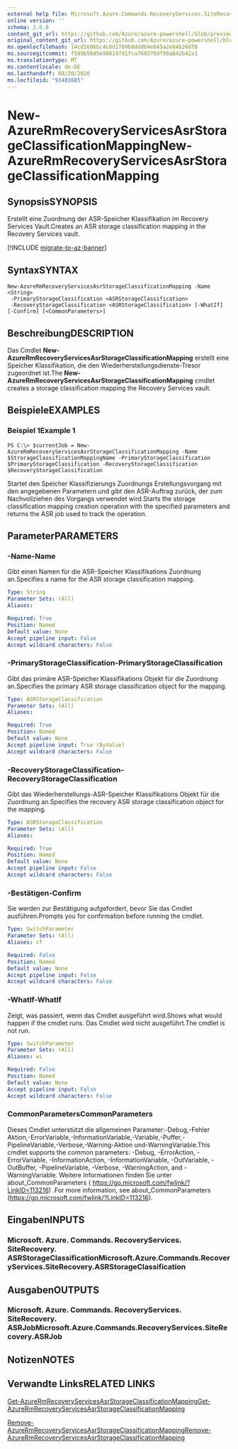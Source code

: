 ```yaml
---
external help file: Microsoft.Azure.Commands.RecoveryServices.SiteRecovery.dll-Help.xml
online version: ''
schema: 2.0.0
content_git_url: https://github.com/Azure/azure-powershell/blob/preview/src/ResourceManager/RecoveryServices.SiteRecovery/Commands.RecoveryServices.SiteRecovery/help/New-AzureRmRecoveryServicesAsrStorageClassificationMapping.md
original_content_git_url: https://github.com/Azure/azure-powershell/blob/preview/src/ResourceManager/RecoveryServices.SiteRecovery/Commands.RecoveryServices.SiteRecovery/help/New-AzureRmRecoveryServicesAsrStorageClassificationMapping.md
ms.openlocfilehash: 14cd1606bc4c8d1709b0ddd64e845a2e84b26df0
ms.sourcegitcommit: f599b50d5e980197d1fca769378df90a842b42a1
ms.translationtype: MT
ms.contentlocale: de-DE
ms.lasthandoff: 08/20/2020
ms.locfileid: "93481685"
---
```

# <span data-ttu-id="adeb9-101">New-AzureRmRecoveryServicesAsrStorageClassificationMapping</span><span class="sxs-lookup"><span data-stu-id="adeb9-101">New-AzureRmRecoveryServicesAsrStorageClassificationMapping</span></span>

## <span data-ttu-id="adeb9-102">Synopsis</span><span class="sxs-lookup"><span data-stu-id="adeb9-102">SYNOPSIS</span></span>
<span data-ttu-id="adeb9-103">Erstellt eine Zuordnung der ASR-Speicher Klassifikation im Recovery Services Vault.</span><span class="sxs-lookup"><span data-stu-id="adeb9-103">Creates an ASR storage classification mapping in the Recovery Services vault.</span></span>

[!INCLUDE [migrate-to-az-banner](../../includes/migrate-to-az-banner.md)]

## <span data-ttu-id="adeb9-104">Syntax</span><span class="sxs-lookup"><span data-stu-id="adeb9-104">SYNTAX</span></span>

```
New-AzureRmRecoveryServicesAsrStorageClassificationMapping -Name <String>
 -PrimaryStorageClassification <ASRStorageClassification>
 -RecoveryStorageClassification <ASRStorageClassification> [-WhatIf] [-Confirm] [<CommonParameters>]
```

## <span data-ttu-id="adeb9-105">Beschreibung</span><span class="sxs-lookup"><span data-stu-id="adeb9-105">DESCRIPTION</span></span>
<span data-ttu-id="adeb9-106">Das Cmdlet **New-AzureRmRecoveryServicesAsrStorageClassificationMapping** erstellt eine Speicher Klassifikation, die den Wiederherstellungsdienste-Tresor zugeordnet ist.</span><span class="sxs-lookup"><span data-stu-id="adeb9-106">The **New-AzureRmRecoveryServicesAsrStorageClassificationMapping** cmdlet creates a storage classification mapping the Recovery Services vault.</span></span>

## <span data-ttu-id="adeb9-107">Beispiele</span><span class="sxs-lookup"><span data-stu-id="adeb9-107">EXAMPLES</span></span>

### <span data-ttu-id="adeb9-108">Beispiel 1</span><span class="sxs-lookup"><span data-stu-id="adeb9-108">Example 1</span></span>
```
PS C:\> $currentJob = New-AzureRmRecoveryServicesAsrStorageClassificationMapping -Name $StrorageClassificationMappingName -PrimaryStorageClassification $PrimaryStorageClassification -RecoveryStorageClassification $RecoveryStorageClassification
```

<span data-ttu-id="adeb9-109">Startet den Speicher Klassifizierungs Zuordnungs Erstellungsvorgang mit den angegebenen Parametern und gibt den ASR-Auftrag zurück, der zum Nachvollziehen des Vorgangs verwendet wird.</span><span class="sxs-lookup"><span data-stu-id="adeb9-109">Starts the storage classification mapping creation operation with the specified parameters and returns the ASR job used to track the operation.</span></span>

## <span data-ttu-id="adeb9-110">Parameter</span><span class="sxs-lookup"><span data-stu-id="adeb9-110">PARAMETERS</span></span>

### <span data-ttu-id="adeb9-111">-Name</span><span class="sxs-lookup"><span data-stu-id="adeb9-111">-Name</span></span>
<span data-ttu-id="adeb9-112">Gibt einen Namen für die ASR-Speicher Klassifikations Zuordnung an.</span><span class="sxs-lookup"><span data-stu-id="adeb9-112">Specifies a name for the ASR storage classification mapping.</span></span>

```yaml
Type: String
Parameter Sets: (All)
Aliases: 

Required: True
Position: Named
Default value: None
Accept pipeline input: False
Accept wildcard characters: False
```

### <span data-ttu-id="adeb9-113">-PrimaryStorageClassification</span><span class="sxs-lookup"><span data-stu-id="adeb9-113">-PrimaryStorageClassification</span></span>
<span data-ttu-id="adeb9-114">Gibt das primäre ASR-Speicher Klassifikations Objekt für die Zuordnung an.</span><span class="sxs-lookup"><span data-stu-id="adeb9-114">Specifies the primary ASR storage classification object for the mapping.</span></span>

```yaml
Type: ASRStorageClassification
Parameter Sets: (All)
Aliases: 

Required: True
Position: Named
Default value: None
Accept pipeline input: True (ByValue)
Accept wildcard characters: False
```

### <span data-ttu-id="adeb9-115">-RecoveryStorageClassification</span><span class="sxs-lookup"><span data-stu-id="adeb9-115">-RecoveryStorageClassification</span></span>
<span data-ttu-id="adeb9-116">Gibt das Wiederherstellungs-ASR-Speicher Klassifikations Objekt für die Zuordnung an.</span><span class="sxs-lookup"><span data-stu-id="adeb9-116">Specifies the recovery ASR storage classification object for the mapping.</span></span>

```yaml
Type: ASRStorageClassification
Parameter Sets: (All)
Aliases: 

Required: True
Position: Named
Default value: None
Accept pipeline input: False
Accept wildcard characters: False
```

### <span data-ttu-id="adeb9-117">-Bestätigen</span><span class="sxs-lookup"><span data-stu-id="adeb9-117">-Confirm</span></span>
<span data-ttu-id="adeb9-118">Sie werden zur Bestätigung aufgefordert, bevor Sie das Cmdlet ausführen.</span><span class="sxs-lookup"><span data-stu-id="adeb9-118">Prompts you for confirmation before running the cmdlet.</span></span>

```yaml
Type: SwitchParameter
Parameter Sets: (All)
Aliases: cf

Required: False
Position: Named
Default value: None
Accept pipeline input: False
Accept wildcard characters: False
```

### <span data-ttu-id="adeb9-119">-WhatIf</span><span class="sxs-lookup"><span data-stu-id="adeb9-119">-WhatIf</span></span>
<span data-ttu-id="adeb9-120">Zeigt, was passiert, wenn das Cmdlet ausgeführt wird.</span><span class="sxs-lookup"><span data-stu-id="adeb9-120">Shows what would happen if the cmdlet runs.</span></span> <span data-ttu-id="adeb9-121">Das Cmdlet wird nicht ausgeführt.</span><span class="sxs-lookup"><span data-stu-id="adeb9-121">The cmdlet is not run.</span></span>

```yaml
Type: SwitchParameter
Parameter Sets: (All)
Aliases: wi

Required: False
Position: Named
Default value: None
Accept pipeline input: False
Accept wildcard characters: False
```

### <span data-ttu-id="adeb9-122">CommonParameters</span><span class="sxs-lookup"><span data-stu-id="adeb9-122">CommonParameters</span></span>
<span data-ttu-id="adeb9-123">Dieses Cmdlet unterstützt die allgemeinen Parameter:-Debug,-Fehler Aktion,-ErrorVariable,-InformationVariable,-Variable,-Puffer,-PipelineVariable,-Verbose,-Warning-Aktion und-WarningVariable.</span><span class="sxs-lookup"><span data-stu-id="adeb9-123">This cmdlet supports the common parameters: -Debug, -ErrorAction, -ErrorVariable, -InformationAction, -InformationVariable, -OutVariable, -OutBuffer, -PipelineVariable, -Verbose, -WarningAction, and -WarningVariable.</span></span> <span data-ttu-id="adeb9-124">Weitere Informationen finden Sie unter about_CommonParameters ( https://go.microsoft.com/fwlink/?LinkID=113216) .</span><span class="sxs-lookup"><span data-stu-id="adeb9-124">For more information, see about_CommonParameters (https://go.microsoft.com/fwlink/?LinkID=113216).</span></span>

## <span data-ttu-id="adeb9-125">Eingaben</span><span class="sxs-lookup"><span data-stu-id="adeb9-125">INPUTS</span></span>

### <span data-ttu-id="adeb9-126">Microsoft. Azure. Commands. RecoveryServices. SiteRecovery. ASRStorageClassification</span><span class="sxs-lookup"><span data-stu-id="adeb9-126">Microsoft.Azure.Commands.RecoveryServices.SiteRecovery.ASRStorageClassification</span></span>

## <span data-ttu-id="adeb9-127">Ausgaben</span><span class="sxs-lookup"><span data-stu-id="adeb9-127">OUTPUTS</span></span>

### <span data-ttu-id="adeb9-128">Microsoft. Azure. Commands. RecoveryServices. SiteRecovery. ASRJob</span><span class="sxs-lookup"><span data-stu-id="adeb9-128">Microsoft.Azure.Commands.RecoveryServices.SiteRecovery.ASRJob</span></span>

## <span data-ttu-id="adeb9-129">Notizen</span><span class="sxs-lookup"><span data-stu-id="adeb9-129">NOTES</span></span>

## <span data-ttu-id="adeb9-130">Verwandte Links</span><span class="sxs-lookup"><span data-stu-id="adeb9-130">RELATED LINKS</span></span>

[<span data-ttu-id="adeb9-131">Get-AzureRmRecoveryServicesAsrStorageClassificationMapping</span><span class="sxs-lookup"><span data-stu-id="adeb9-131">Get-AzureRmRecoveryServicesAsrStorageClassificationMapping</span></span>](./Get-AzureRmRecoveryServicesAsrStorageClassificationMapping.md)

[<span data-ttu-id="adeb9-132">Remove-AzureRmRecoveryServicesAsrStorageClassificationMapping</span><span class="sxs-lookup"><span data-stu-id="adeb9-132">Remove-AzureRmRecoveryServicesAsrStorageClassificationMapping</span></span>](./Remove-AzureRmRecoveryServicesAsrStorageClassificationMapping.md)
